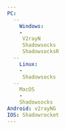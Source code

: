 ```yaml
---
PC:
  --
    Windows:
    -
     V2rayN
     Shadowsocks
     ShadowsocksR
  --
    Linux: 
    -
     Shadowsocks
  --
    MacOS
    -
    Shadowsocks
Android: v2rayNG
IOS: Shadowrocket
---
```

